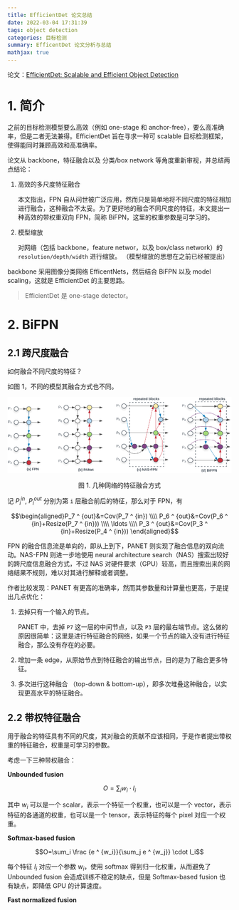 ```yaml
---
title: EfficientDet 论文总结
date: 2022-03-04 17:31:39
tags: object detection
categories: 目标检测
summary: EfficentDet 论文分析与总结
mathjax: true
---
```


论文：[EfficientDet: Scalable and Efficient Object Detection](https://arxiv.org/abs/1911.09070)

# 1. 简介

之前的目标检测模型要么高效（例如 one-stage 和 anchor-free），要么高准确率，但是二者无法兼得。EfficientDet 旨在寻求一种可 scalable 目标检测框架，使得能同时兼顾高效和高准确率。

论文从 backbone，特征融合以及 分类/box network 等角度重新审视，并总结两点结论：

1. 高效的多尺度特征融合

    本文指出，FPN 自从问世被广泛应用，然而只是简单地将不同尺度的特征相加进行融合，这种融合不太妥。为了更好地的融合不同尺度的特征，本文提出一种高效的带权重双向 FPN，简称 BiFPN，这里的权重参数是可学习的。

2. 模型缩放

    对网络（包括 backbone，feature networ，以及 box/class network）的 `resolution/depth/width` 进行缩放。 （模型缩放的思想在之前已经被提出）

backbone 采用图像分类网络 EfficentNets，然后结合 BiFPN 以及 model scaling，这就是 EfficientDet 的主要思路。

> EfficientDet 是 one-stage detector。

# 2. BiFPN

## 2.1 跨尺度融合
如何融合不同尺度的特征？

如图 1，不同的模型其融合方式也不同。

![](/images/obj_det/efficientdet_1.png)
<center>图 1. 几种网络的特征融合方式</center>

记 $P_i ^ {in}, \ P_i ^ {out}$ 分别为第 `i` 层融合前后的特征，那么对于 FPN，有

$$\begin{aligned}P_7 ^ {out}&=Cov(P_7 ^ {in})
\\\\ P_6 ^ {out}&=Cov(P_6 ^ {in}+Resize(P_7 ^ {in}))
\\\\ \ldots
\\\\ P_3 ^ {out}&=Cov(P_3 ^ {in}+Resize(P_4 ^ {in}))
\end{aligned}$$

FPN 的融合信息流是单向的，即从上到下，PANET 则实现了融合信息的双向流动。NAS-FPN 则进一步地使用 neural architecture search（NAS）搜索出较好的跨尺度信息融合方式，不过 NAS 对硬件要求（GPU）较高，而且搜索出来的网络结果不规则，难以对其进行解释或者调整。

作者比较发现：PANET 有更高的准确率，然而其参数量和计算量也更高，于是提出几点优化：

1. 去掉只有一个输入的节点。

    PANET 中，去掉 `P7` 这一层的中间节点，以及 `P3` 层的最右端节点。这么做的原因很简单：这里是进行特征融合的网络，如果一个节点的输入没有进行特征融合，那么没有存在的必要。

2. 增加一条 edge，从原始节点到特征融合的输出节点，目的是为了融合更多特征。

3. 多次进行这种融合 （top-down & bottom-up），即多次堆叠这种融合，以实现更高水平的特征融合。

## 2.2 带权特征融合

用于融合的特征具有不同的尺度，其对融合的贡献不应该相同，于是作者提出带权重的特征融合，权重是可学习的参数。

考虑一下三种带权融合：

**Unbounded fusion**

$$O=\sum_i w_i \cdot I_i$$

其中 $w_i$ 可以是一个 scalar，表示一个特征一个权重，也可以是一个 vector，表示特征的各通道的权重，也可以是一个 tensor，表示特征的每个 pixel 对应一个权重。

**Softmax-based fusion**

$$O=\sum_i \frac {e ^ {w_i}}{\sum_j e ^ {w_j}} \cdot I_i$$

每个特征 $I_i$ 对应一个参数 $w_i$，使用 softmax 得到归一化权重，从而避免了 Unbounded fusion 会造成训练不稳定的缺点，但是 Softmax-based fusion 也有缺点，即降低 GPU 的计算速度。

**Fast normalized fusion**